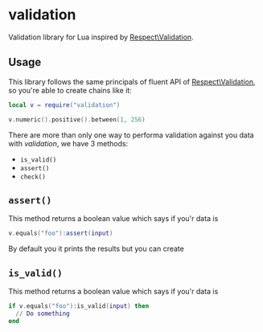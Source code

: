 # validation

Validation library for Lua inspired by [Respect\Validation](https://github.com/Respect/Validation).

## Usage

This library follows the same principals of fluent API of [Respect\Validation][],
so you're able to create chains like it:

```lua
local v = require("validation")

v.numeric().positive().between(1, 256)
```

There are more than only one way to performa validation against you data with
_validation_, we have 3 methods:

- `is_valid()`
- `assert()`
- `check()`

## `assert()`

This method returns a boolean value which says if you'r data is

```lua
v.equals("foo"):assert(input)
```

By default you it prints the results but you can create

## `is_valid()`

This method returns a boolean value which says if you'r data is

```lua
if v.equals("foo"):is_valid(input) then
  // Do something
end
```


[Respect\Validation]: https://github.com/Respect/Validation "Respect\Validation"
